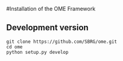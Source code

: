 #Installation of the OME Framework

## Development version

```
git clone https://github.com/SBRG/ome.git
cd ome
python setup.py develop
```


